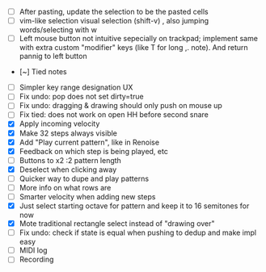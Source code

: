 - [ ] After pasting, update the selection to be the pasted cells
- [ ] vim-like selection visual selection (shift-v) , also jumping words/selecting with w
- [ ] Left mouse button not intuitive sepecially on trackpad; implement same with extra custom "modifier" keys  (like T
  for long ,.
  note). And return pannig to left button
- [~] Tied notes
- [ ] Simpler key range designation UX
- [ ] Fix undo: pop does not set dirty=true
- [ ] Fix undo: dragging & drawing should only push on mouse up
- [ ] Fix tied: does not work on open HH before second snare
- [x] Apply incoming velocity
- [x] Make 32 steps always visible
- [x] Add "Play current pattern", like in Renoise
- [x] Feedback on which step is being played, etc
- [ ] Buttons to x2 :2 pattern length
- [x] Deselect when clicking away
- [ ] Quicker way to dupe and play patterns
- [ ] More info on what rows are
- [ ] Smarter velocity when adding new steps
- [x] Just select starting octave for pattern and keep it to 16 semitones for now
- [x] Mote traditional rectangle select instead of "drawing over"
- [ ] Fix undo: check if state is equal when pushing to dedup and make impl easy
- [ ] MIDI log
- [ ] Recording
